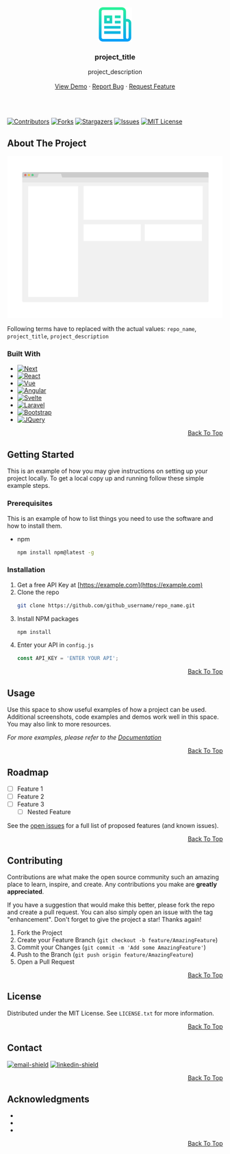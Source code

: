 <a name="top"></a>

<!-- PROJECT LOGO -->
<br />
<div align="center">
  <a href="https://github.com/Ammergeddon/repo_name">
    <img src="images/logo.png" alt="Logo" width="80" height="80">
  </a>

<h3 align="center">project_title</h3>

  <p align="center">
    project_description
    <br />
    <br />
    <a href="https://github.com/Ammergeddon/repo_name">View Demo</a>
    ·
    <a href="https://github.com/Ammergeddon/repo_name/issues">Report Bug</a>
    ·
    <a href="https://github.com/Ammergeddon/repo_name/issues">Request Feature</a>
    <br />
    <br />
    <br />
    <br />
  </p>
</div>



[![Contributors][contributors-shield]][contributors-url]
[![Forks][forks-shield]][forks-url]
[![Stargazers][stars-shield]][stars-url]
[![Issues][issues-shield]][issues-url]
[![MIT License][license-shield]][license-url]


<!-- ABOUT THE PROJECT -->
## About The Project

[![Product Name Screen Shot][product-screenshot]](https://example.com)

Following terms have to replaced with the actual values: `repo_name`, `project_title`, `project_description`



### Built With

* [![Next][Next.js]][Next-url]
* [![React][React.js]][React-url]
* [![Vue][Vue.js]][Vue-url]
* [![Angular][Angular.io]][Angular-url]
* [![Svelte][Svelte.dev]][Svelte-url]
* [![Laravel][Laravel.com]][Laravel-url]
* [![Bootstrap][Bootstrap.com]][Bootstrap-url]
* [![JQuery][JQuery.com]][JQuery-url]

<p align="right"><a href="#top">Back To Top</a></p>



<!-- GETTING STARTED -->
## Getting Started

This is an example of how you may give instructions on setting up your project locally.
To get a local copy up and running follow these simple example steps.

### Prerequisites

This is an example of how to list things you need to use the software and how to install them.
* npm
  ```sh
  npm install npm@latest -g
  ```

### Installation

1. Get a free API Key at [https://example.com](https://example.com)
2. Clone the repo
   ```sh
   git clone https://github.com/github_username/repo_name.git
   ```
3. Install NPM packages
   ```sh
   npm install
   ```
4. Enter your API in `config.js`
   ```js
   const API_KEY = 'ENTER YOUR API';
   ```
   
<p align="right"><a href="#top">Back To Top</a></p>



<!-- USAGE EXAMPLES -->
## Usage

Use this space to show useful examples of how a project can be used. Additional screenshots, code examples and demos work well in this space. You may also link to more resources.

_For more examples, please refer to the [Documentation](https://example.com)_


<p align="right"><a href="#top">Back To Top</a></p>



<!-- ROADMAP -->
## Roadmap

- [ ] Feature 1
- [ ] Feature 2
- [ ] Feature 3
    - [ ] Nested Feature

See the [open issues](https://github.com/Ammergeddon/repo_name/issues) for a full list of proposed features (and known issues).

<p align="right"><a href="#readme-top">Back To Top</a></p>



<!-- CONTRIBUTING -->
## Contributing

Contributions are what make the open source community such an amazing place to learn, inspire, and create. Any contributions you make are **greatly appreciated**.

If you have a suggestion that would make this better, please fork the repo and create a pull request. You can also simply open an issue with the tag "enhancement".
Don't forget to give the project a star! Thanks again!

1. Fork the Project
2. Create your Feature Branch (`git checkout -b feature/AmazingFeature`)
3. Commit your Changes (`git commit -m 'Add some AmazingFeature'`)
4. Push to the Branch (`git push origin feature/AmazingFeature`)
5. Open a Pull Request

<p align="right"><a href="#top">Back To Top</a></p>



<!-- LICENSE -->
## License

Distributed under the MIT License. See `LICENSE.txt` for more information.

<p align="right"><a href="#top">Back To Top</a></p>



<!-- CONTACT -->
## Contact

[![email-shield]][email] [![linkedin-shield]][linkedin-url]

<p align="right"><a href="#top">Back To Top</a></p>



<!-- ACKNOWLEDGMENTS -->
## Acknowledgments

* []()
* []()
* []()

<p align="right"><a href="#top">Back To Top</a></p>


<!-- MARKDOWN LINKS & IMAGES -->
<!-- https://www.markdownguide.org/basic-syntax/#reference-style-links -->
[contributors-shield]: https://img.shields.io/github/contributors/Ammergeddon/repo_name.svg?style=for-the-badge
[contributors-url]: https://github.com/Ammergeddon/repo_name/graphs/contributors
[forks-shield]: https://img.shields.io/github/forks/Ammergeddon/repo_name.svg?style=for-the-badge
[forks-url]: https://github.com/Ammergeddon/repo_name/network/members
[stars-shield]: https://img.shields.io/github/stars/Ammergeddon/repo_name.svg?style=for-the-badge
[stars-url]: https://github.com/Ammergeddon/repo_name/stargazers
[issues-shield]: https://img.shields.io/github/issues/Ammergeddon/repo_name.svg?style=for-the-badge
[issues-url]: https://github.com/Ammergeddon/repo_name/issues
[license-shield]: https://img.shields.io/github/license/Ammergeddon/repo_name.svg?style=for-the-badge
[license-url]: https://github.com/Ammergeddon/repo_name/blob/master/LICENSE.txt
[linkedin-shield]: https://img.shields.io/badge/-LinkedIn-black.svg?style=for-the-badge&logo=linkedin&colorB=555
[linkedin-url]: https://www.linkedin.com/in/daniel-f%C3%BCrtig-bb038425a/
[email-shield]: https://img.shields.io/badge/-Email-black.svg?style=for-the-badge&colorB=555
[email]: ammergeddon@hotmail.com
[product-screenshot]: images/screenshot.png
[Next.js]: https://img.shields.io/badge/next.js-000000?style=for-the-badge&logo=nextdotjs&logoColor=white
[Next-url]: https://nextjs.org/
[React.js]: https://img.shields.io/badge/React-20232A?style=for-the-badge&logo=react&logoColor=61DAFB
[React-url]: https://reactjs.org/
[Vue.js]: https://img.shields.io/badge/Vue.js-35495E?style=for-the-badge&logo=vuedotjs&logoColor=4FC08D
[Vue-url]: https://vuejs.org/
[Angular.io]: https://img.shields.io/badge/Angular-DD0031?style=for-the-badge&logo=angular&logoColor=white
[Angular-url]: https://angular.io/
[Svelte.dev]: https://img.shields.io/badge/Svelte-4A4A55?style=for-the-badge&logo=svelte&logoColor=FF3E00
[Svelte-url]: https://svelte.dev/
[Laravel.com]: https://img.shields.io/badge/Laravel-FF2D20?style=for-the-badge&logo=laravel&logoColor=white
[Laravel-url]: https://laravel.com
[Bootstrap.com]: https://img.shields.io/badge/Bootstrap-563D7C?style=for-the-badge&logo=bootstrap&logoColor=white
[Bootstrap-url]: https://getbootstrap.com
[JQuery.com]: https://img.shields.io/badge/jQuery-0769AD?style=for-the-badge&logo=jquery&logoColor=white
[JQuery-url]: https://jquery.com 
